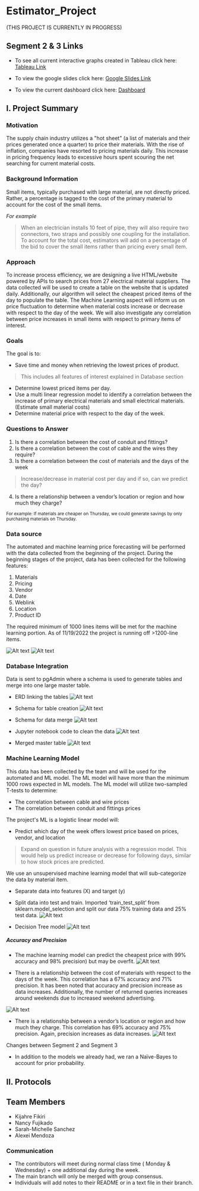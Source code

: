 # Estimator_Project
(THIS PROJECT IS CURRENTLY IN PROGRESS)

## Segment 2 & 3 Links

-	To see all current interactive graphs created in Tableau click here: [Tableau Link](https://public.tableau.com/app/profile/sarah.michelle4772/viz/TheEstimatorProject/Story1?publish=yes)

-	To view the google slides click here: [Google Slides Link](https://docs.google.com/presentation/d/1RUfa2X6xtzW4mJGEE8MJqfQlXuMtYDLo9X-N807b-zg/edit#slide=id.g18bd216659f_0_155)

-	To view the current dashboard click here: [Dashboard](https://estimator-6cba7.web.app/results)


## I. Project Summary
### Motivation
The supply chain industry utilizes a "hot sheet" (a list of materials and their prices generated once a quarter) to price their materials. With the rise of inflation, companies have resorted to pricing materials daily. This increase in pricing frequency leads to excessive hours spent scouring the net searching for current material costs.

### Background Information
Small items, typically purchased with large material, are not directly priced. Rather, a percentage is tagged to the cost of the primary material to account for the cost of the small items.

*For example*
> When an electrician installs 10 feet of pipe, they will also require two connectors, two straps and possibly one coupling for the installation. To account for the total cost, estimators will add on a percentage of the bid to cover the small items rather than pricing every small item.

### Approach
To increase process efficiency, we are designing a live HTML/website powered by APIs to search prices from 27 electrical material suppliers. The data collected will be used to create a table on the website that is updated daily. Additionally, our algorithm will select the cheapest priced items of the day to populate the table. The Machine Learning aspect will inform us on price fluctuation to determine when material costs increase or decrease with respect to the day of the week. We will also investigate any correlation between price increases in small items with respect to primary items of interest.

### Goals
The goal is to:
-   Save time and money when retrieving the lowest prices of product.
  > This includes all features of interest explained in Database section
-   Determine lowest priced items per day.
-   Use a multi linear regression model to identify a correlation between the increase of primary electrical materials and small electrical materials. (Estimate small material costs)
-   Determine material price with respect to the day of the week. 

### Questions to Answer
1.	Is there a correlation between the cost of conduit and fittings?
2.	Is there a correlation between the cost of cable and the wires they require?
3.	Is there a correlation between the cost of materials and the days of the week
  > Increase/decrease in material cost per day and if so, can we predict the day?
4.	Is there a relationship between a vendor’s location or region and how much they charge?

<sub> For example: If materials are cheaper on Thursday, we could generate savings by only purchasing materials on Thursday. </sub>

### Data source
The automated and machine learning price forecasting will be performed with the data collected from the beginning of the project. During the beginning stages of the project, data has been collected for the following features:
1.  Materials
2.  Pricing
3.  Vendor
4.  Date
5.  Weblink
6.  Location
7.  Product ID

The required minimum of 1000 lines items will be met for the machine learning portion. As of 11/19/2022 the project is running off >1200-line items.

![Alt text](https://github.com/thegreatkeej/Estimator_Project/blob/kijahre/images/Picture12.png)
![Alt text](https://github.com/thegreatkeej/Estimator_Project/blob/kijahre/images/Picture13.png)

### Database Integration
Data is sent to pgAdmin where a schema is used to generate tables and merge into one large master table.

* ERD linking the tables
![Alt text](https://github.com/thegreatkeej/Estimator_Project/blob/main/PgAdmin_Alexei/pg_admin_ERD.png)

* Schema for table creation
![Alt text](https://github.com/thegreatkeej/Estimator_Project/blob/main/images/Schema_create_tables.png)

* Schema for data merge 
![Alt text](https://github.com/thegreatkeej/Estimator_Project/blob/main/images/Schema_merge.png)

* Jupyter notebook code to clean the data 
![Alt text](https://github.com/thegreatkeej/Estimator_Project/blob/kijahre/images/Picture11.png)

* Merged master table
![Alt text](https://github.com/thegreatkeej/Estimator_Project/blob/main/images/Merged_master.png)


### Machine Learning Model
This data has been collected by the team and will be used for the automated and ML model. The ML model will have more than the minimum 1000 rows expected in ML models. The ML model will utilize two-sampled T-tests to determine: 
-   The correlation between cable and wire prices
-   The correlation between conduit and fittings prices

The project's ML is a logistic linear model will:
- Predict which day of the week offers lowest price based on prices, vendor, and location
> Expand on question in future analysis with a regression model. This would help us predict increase or decrease for following days, similar to how stock prices are predicted.

We use an unsupervised machine learning model that will sub-categorize the data by material item.

* Separate data into features (X) and target (y)
* Split data into test and train. Imported ‘train_test_split’ from sklearn.model_selection and split our data 75% training data and 25% test data.
![Alt text](https://github.com/thegreatkeej/Estimator_Project/blob/main/images/Picture28.png)

* Decision Tree model
![Alt text](https://github.com/thegreatkeej/Estimator_Project/blob/main/images/Picture29.png)

##### Accuracy and Precision

* The machine learning model can predict the cheapest price with 99% accuracy and 98% precision) but may be overfit. 
![Alt text](https://github.com/thegreatkeej/Estimator_Project/blob/kijahre/images/Picture35.png)

* There is a relationship between the cost of materials with respect to the days of the week. This correlation has a 67% accuracy and 71% precision. It has been noted that accuracy and precision increase as data increases. Additionally, the number of returned queries increases around weekends due to increased weekend advertising.

![Alt text](https://github.com/thegreatkeej/Estimator_Project/blob/kijahre/images/Picture36.png)

* There is a relationship between a vendor’s location or region and how much they charge. This correlation has 69% accuracy and 75% precision. Again, precision increases as data increases. 
![Alt text](https://github.com/thegreatkeej/Estimator_Project/blob/kijahre/images/Picture37.png)

Changes between Segment 2 and Segment 3
* In addition to the models we already had, we ran a Naïve-Bayes to account for prior probability.


## II. Protocols
## Team Members
-   Kijahre Fikiri
-   Nancy Fujikado
-   Sarah-Michelle Sanchez
-   Alexei Mendoza


### Communication
-	The contributors will meet during normal class time ( Monday & Wednesday) + one additional day during the week.
-	The main branch will only be merged with group consensus.
- Individuals will add notes to their README or in a text file in their branch. 







